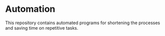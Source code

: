 # Automation
This repository contains automated programs for shortening the processes and saving time on repetitive tasks.
